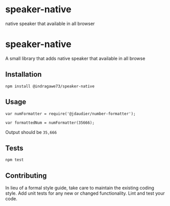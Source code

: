 # speaker-native
native speaker that available in all browser

speaker-native
=========

A small library that adds native speaker that available in all browse

## Installation

  `npm install @indragawe73/speaker-native`

## Usage

    var numFormatter = require('@jdaudier/number-formatter');

    var formattedNum = numFormatter(35666);
  
  
  Output should be `35,666` 


## Tests

  `npm test`

## Contributing

In lieu of a formal style guide, take care to maintain the existing coding style. Add unit tests for any new or changed functionality. Lint and test your code.
